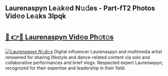 ## Laurenaspyn Le𝚊k𝚎d N𝚞𝚍es - Part-fT2 Photos Vid𝚎o Le𝚊ks 3lpqk

# <h2><a href="http://fbf1xrx.evod.top/?m=Laurenaspyn">🔗 👉🔴 Laurenaspyn Vid𝚎o Ph𝚘t𝚘s</a></h2>

[![Laurenaspyn N𝚞d𝚎s](https://i.imgur.com/8V9OHl7.gif)](http://fbf1xrx.evod.top/?m=Laurenaspyn)
Digital influencer Laurenaspyn and multimedia artist renowned for sharing lifestyle and dance-related content via solo and collaborative performances and brief vlogs. Respected expert Laurenaspyn, recognized for their expertise and leadership in their field. 
